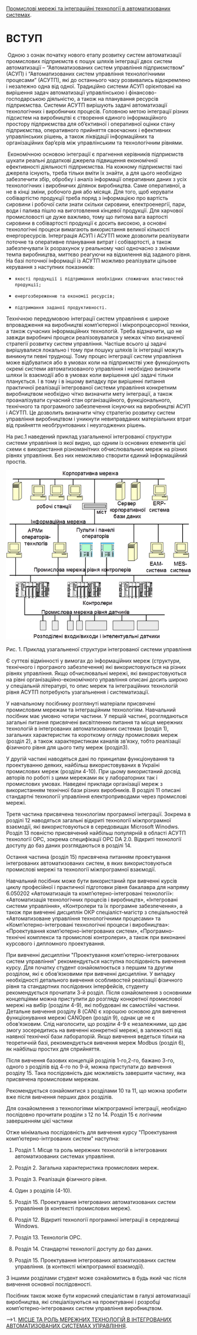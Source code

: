 [Промислові мережі та інтеграційні технології в автоматизованих системах](README.md). 

# ВСТУП

​     Одною з ознак початку нового етапу розвитку систем автоматизації промислових підприємств є пошук шляхів інтеграції двох систем автоматизації – “Автоматизованих систем управління підприємством” (АСУП) і “Автоматизованих систем управління технологічними процесами” (АСУТП), які до останнього часу розвивались відокремлено і незалежно одна від одної. Традиційно системи АСУП орієнтовані на вирішення задач автоматизації управлінською і фінансово-господарською діяльністю, а також на планування ресурсів підприємства. Системи АСУТП вирішують задачі автоматизації технологічних і виробничих процесів. Головною метою інтеграції різних підсистем на виробництві є створення єдиного інформаційного простору підприємства для об’єктивної і оперативної оцінки стану підприємства, оперативного прийняття своєчасних і ефективних управлінських рішень, а також ліквідації інформаційних та організаційних бар’єрів між управлінським та технологічним рівнями. 

​     Економічною основою інтеграції є прагнення керівників підприємств шукати реальні додаткові джерела підвищення економічної ефективності діяльності підприємства. На кожному підприємстві такі джерела існують, треба тільки вміти їх знайти, а для цього необхідно забезпечити збір, обробку і аналіз інформації оперативних даних з усіх технологічних і виробничих ділянок виробництва. Саме оперативної, а не в кінці зміни, робочого дня або місяця. Для того, щоб керувати собівартістю продукції треба поряд з інформацією про вартість сировини і робочої сили знати скільки сировини, електроенергії, пари, води і палива пішло на виготовлення кінцевої продукції. Для харчової промисловості це дуже важливо, тому що питома вага вартості сировини в собівартості продукції є досить високою, а основні технологічні процеси вимагають використання великої кількості енергоресурсів. Інтерграція АСУП і АСУТП може дозволити реалізувати поточне та оперативне планування витрат і собівартості, а також забезпечувати їх розрахунок у реальному часі одночасно з змінами темпа виробництва, миттєво реагуючи на відхилення від заданого рівня. На базі поточної інформації із АСУТП можливо реалізувати цільове керування з наступних показників:

-     якості продукції і підтримання необхідних споживчих властивостей продукції;

-     енергозбереженню та економії ресурсів;

-     підтримання заданої продуктивності.

Технічною передумовою інтеграції систем управління є широке впровадження на виробництві комп’ютерної і мікропроцесорної техніки, а також сучасних інформаційних технологій. Треба відзначити, що не завжди виробничі процеси реалізовувалися у межах чітко визначеної стратегії розвитку систем управління. Частіше всього ці задачі вирішувалися локально і тому при пошуку шляхів їх інтеграції можуть виникнути певні труднощі. Тому процес інтеграції систем управління може відбуватися або в умовах коли на підприємстві уже функціонують окремі системи автоматизованого управління і необхідно визначити шляхи їх взаємодії або в умовах коли вирішення цієї задачі тільки планується. І в тому і в іншому випадку при вирішенні питання практичної реалізації інтегрованої системи управління конкретним виробництвом необхідно чітко визначити мету інтеграції, а також проаналізувати сучасний стан організаційного, функціонального, технічного та програмного забезпечення існуючих на виробництві АСУП і АСУТП. Це дозволить визначити чітку стратегію розвитку систем управління виробництвом і уникнути невиправданих матеріальних втрат від прийняття необґрунтованих і неузгоджених рішень.

На рис.1 наведений приклад узагальненої інтегрованої структури системи управління із якої видно, що одним із основних елементів цієї схеми є використання різноманітних обчислювальних мереж на різних рівнях управління. Без них неможливо створити єдиний інформаційний простів. 

![](media/1.png)

Рис. 1. Приклад узагальненої структури інтегрованої системи управління

Є суттєві відмінності у вимогах до інформаційних мереж (структури, технічного і програного забезпечення) які використовуються на різних рівнях управління. Якщо обчислювальні мережі, які використовуються на рівні організаційно-економічного управління описані досить широко у спеціальній літературі, то опис мереж та інтеграційних технологій рівня АСУТП потребують узагальнення і систематизації.

У навчальному посібнику розглянуті матеріали присвячені промисловим мережам та інтеграційним технологіям. Навчальний посібник має умовно чотири частини. У першій частині, розглядаються загальні питання присвячені висвітленню питання та місця мережних технологій в інтегрованих автоматизованих системах (розділ 1), загальних характеристик та короткому огляду промислових мереж (розділ 2), а також характеристикам каналів зв’язку, тобто реалізації фізичного рівня для цього типу мереж (розділ3). 

У другій частині наводяться дані по принципам функціонування та проектуванню деяких, найбільш використовуваних в Україні промислових мереж (розділи 4-10).  При цьому використаний досвід авторів по роботі з цими мережами як у лабораторних так і промислових умовах. Наведені приклади організації мереж з використанням технічної бази різних виробників. В розділі 11 описані стандартні технології управління електроприводами через промислові мережі.  

Третя частина присвячена технологіям програмної інтеграції. Зокрема в розділі 12 наводяться загальні відкриті технології міжпрограмної взаємодії, які використовуються в середовищах Microsoft Winodws. Розділ 13 повністю присвячений найбільш популярній в області АСУТП технології ОРС, зокрема специфікації OPC DA 2.0. Відкриті технології доступу до баз даних розглядаються в розділі 14.   

Остання частина (розділ 15) присвячена питанням проектування інтегрованих автоматизованих систем, в яких використовуються промислові мережі та технології міжпрограмної взаємодії.

Навчальний посібник може бути використаний при вивченні курсів циклу професійної і практичної підготовки рівня бакалавра для напряму 6.050202 «Автоматизація та комп’ютерно-інтегровані технології»: «Автоматизація технологічних процесів і виробництв», «Інтегровані системи управління», «Контролери та їх програмне забезпечення», а також при вивченні дисциплін ОКР спеціаліст-магістр з спеціальностей «Автоматизоване управління технологічними процесами» та «Комп’ютерно-інтегровані технологічні процеси і виробництва»: «Проектування комп’ютерно-інтегрованих систем», «Програмно-технічні комплекси та промислові контролери», а також при виконанні курсового і дипломного проектування.

При вивченні дисципліни "Проектування комп’ютерно-інтегрованих систем управління" рекомендується наступна послідовність вивчення курсу. Для початку студент ознайомлюється з першим та другим розділом, які є обов’язковими при вивченні дисципліни. У випадку необхідності детального вивчення особливостей реалізації фізичного рівня та стандартних послідовних інтерфейсів, студенту рекомендується прочитати 3-й розділ. Після ознайомлення з основними концепціями можна приступити до розгляду конкретної промислової мережі на вибір (розділи 4-9), які побудовані як самостійні частини. Детальне вивчення розділу 8 (CAN) є хорошою основою для вивчення функціонування мережі CANOpen (розділ 9), однак це не є обов’язковим. Слід наголосити, що розділи 4-9 є незалежними, що дає змогу зосередитись на вивченні конкретної мережі, в залежності від наявної технічної бази лабораторій. Якщо вивчення ведеться тільки на теоретичній базі, рекомендується вивчення мереж Modbus (розділ 6), як найбільш простих для сприйняття. 

Після вивчення базових концепцій розділів 1-го,2-го, бажано 3-го, одного з розділів від 4-го по 9-й, можна приступати до вивчення розділу 15. Така послідовність дає можливість завершити частину, яка присвячена промисловим мережам. 

Рекомендується ознайомитися з розділами 10 та 11, що можна зробити вже після вивчення перших двох розділів. 

Для ознайомлення з технологіями міжпрограмної інтеграції, необхідно послідовно прочитати розділи з 12 по 14. Розділ 15 є логічним завершенням цієї частини

Отже мінімальна послідовність для вивчення курсу "Проектування комп’ютерно-інтгрованих систем" наступна:

1. Розділ 1. Місце та роль мережних технологій в інтегрованих автоматизованих системах управління. 

2. Розділ 2. Загальна характеристика промислових мереж.

3. Розділ 3. Реалізація фізичного рівня.

4. Один з розділів (4-10). 

5. Розділ 15. Проектування інтегрованих автоматизованих систем управління (в контексті промислових мереж).

6. Розділ 12. Відкриті технології програмної інтеграції в середовищі Windows.

7. Розділ 13. Технологія ОРС.

8. Розділ 14. Стандартні технології доступу до баз даних.

9. Розділ 15. Проектування інтегрованих автоматизованих систем управління. (в контексті міжпрограмної взаємодії).

З іншими розділами студент може ознайомитись в будь який час після вивчення основної послідовності. 

Посібник також може бути корисний спеціалістам в галузі автоматизації виробництва, які спеціалізуються на проектуванні і розробці комп’ютерно-інтегрованих систем управління виробництвом.



-->1. [МІСЦЕ ТА РОЛЬ МЕРЕЖНИХ ТЕХНОЛОГІЙ В ІНТЕГРОВАНИХ АВТОМАТИЗОВАНИХ СИСТЕМАХ УПРАВЛІННЯ](1.md).


